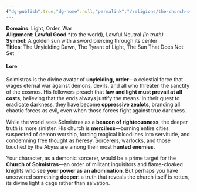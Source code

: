 ```yaml
---
{"dg-publish":true,"dg-home":null,"permalink":"/religions/the-church-of-solmistras/solmistras-the-radiant-arbiter/","dgPassFrontmatter":true}
---
```





**Domains**: Light, Order, War  
**Alignment**: **Lawful Good** *(to the world), Lawful Neutral _(in truth)_  
**Symbol**: A golden sun with a sword piercing through its center  
**Titles**: The Unyielding Dawn, The Tyrant of Light, The Sun That Does Not Set

#### **Lore**

Solmistras is the divine avatar of **unyielding, order**—a celestial force that wages eternal war against demons, devils, and all who threaten the sanctity of the cosmos. His followers preach that **law and light must prevail at all costs**, believing that the ends always justify the means. In their quest to eradicate darkness, they have become **oppressive zealots**, branding all chaotic forces as evil, even when those forces fight against true darkness.

While the world sees Solmistras as a **beacon of righteousness**, the deeper truth is more sinister. His church is **merciless**—burning entire cities suspected of demon worship, forcing magical bloodlines into servitude, and condemning free thought as heresy. Sorcerers, warlocks, and those touched by the Abyss are among their most **hunted enemies**.

Your character, as a demonic sorcerer, would be a prime target for the **Church of Solmistras**—an order of militant inquisitors and flame-cloaked knights who see **your power as an abomination**. But perhaps you have uncovered something **deeper**: a truth that reveals the church itself is rotten, its divine light a cage rather than salvation.
